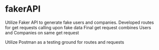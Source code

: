 # fakerAPI
Utilize Faker API to generate fake users and companies.
Developed routes for get requests calling upon fake data
Final get request combines Users and Companies on same get request

Utilize Postman as a testing ground for routes and requests